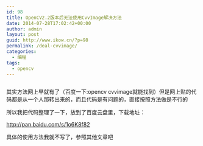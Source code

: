```yaml
---
id: 98
title: OpenCV2.2版本后无法使用CvvImage解决方法
date: 2014-07-28T17:02:42+00:00
author: admin
layout: post
guid: http://www.ikow.cn/?p=98
permalink: /deal-cvvimage/
categories:
  - 编程
tags:
  - opencv
---
```

<img src="http://kowapp.u.qiniudn.com/opencv.jpg" alt="" border="0" />

其实方法网上早就有了（百度一下:opencv cvvimage就能找到）但是网上贴的代码都是从一个人那转出来的，而且代码是有问题的，直接按照方法做是不行的

所以我把代码整理了一下，放到了百度云盘里，下载地址：

<a href="http://pan.baidu.com/s/1o6K8f82" target="_blank">http://pan.baidu.com/s/1o6K8f82</a>

具体的使用方法我就不写了，参照其他文章吧